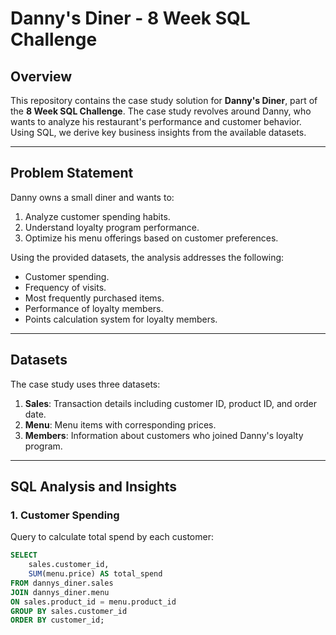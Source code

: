 # Danny's Diner - 8 Week SQL Challenge

## Overview
This repository contains the case study solution for **Danny's Diner**, part of the **8 Week SQL Challenge**. The case study revolves around Danny, who wants to analyze his restaurant's performance and customer behavior. Using SQL, we derive key business insights from the available datasets.

---

## Problem Statement
Danny owns a small diner and wants to:
1. Analyze customer spending habits.
2. Understand loyalty program performance.
3. Optimize his menu offerings based on customer preferences.

Using the provided datasets, the analysis addresses the following:
- Customer spending.
- Frequency of visits.
- Most frequently purchased items.
- Performance of loyalty members.
- Points calculation system for loyalty members.

---

## Datasets
The case study uses three datasets:
1. **Sales**: Transaction details including customer ID, product ID, and order date.
2. **Menu**: Menu items with corresponding prices.
3. **Members**: Information about customers who joined Danny's loyalty program.

---

## SQL Analysis and Insights

### 1. **Customer Spending**
Query to calculate total spend by each customer:
```sql
SELECT
    sales.customer_id,
    SUM(menu.price) AS total_spend
FROM dannys_diner.sales
JOIN dannys_diner.menu
ON sales.product_id = menu.product_id
GROUP BY sales.customer_id
ORDER BY customer_id;
